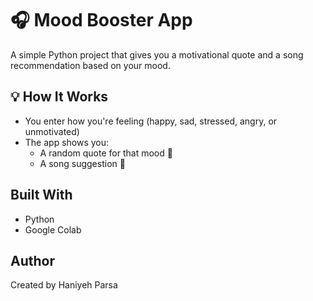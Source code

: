 # 🎧 Mood Booster App

A simple Python project that gives you a motivational quote and a song recommendation based on your mood.

## 💡 How It Works

- You enter how you're feeling (happy, sad, stressed, angry, or unmotivated)
- The app shows you:
  - A random quote for that mood 💬
  - A song suggestion 🎵

## Built With

- Python
- Google Colab

## Author

Created by Haniyeh Parsa

